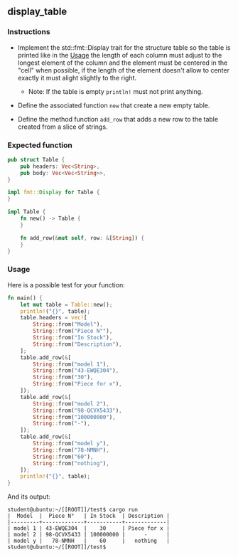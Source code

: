 ## display_table

### Instructions

- Implement the std::fmt::Display trait for the structure table so the table is printed like in the [Usage](#usage) the length of each column must adjust to the longest element of the column and the element must be centered in the "cell" when possible, if the length of the element doesn't allow to center exactly it must alight slightly to the right.

  - Note: If the table is empty `println!` must not print anything.

- Define the associated function `new` that create a new empty table.

- Define the method function `add_row` that adds a new row to the table created from a slice of strings.

### Expected function

```rust
pub struct Table {
	pub headers: Vec<String>,
	pub body: Vec<Vec<String>>,
}

impl fmt::Display for Table {
}

impl Table {
	fn new() -> Table {
	}

	fn add_row(&mut self, row: &[String]) {
	}
}
```

### Usage

Here is a possible test for your function:

```rust
fn main() {
	let mut table = Table::new();
	println!("{}", table);
	table.headers = vec![
		String::from("Model"),
		String::from("Piece N°"),
		String::from("In Stock"),
		String::from("Description"),
	];
	table.add_row(&[
		String::from("model 1"),
		String::from("43-EWQE304"),
		String::from("30"),
		String::from("Piece for x"),
	]);
	table.add_row(&[
		String::from("model 2"),
		String::from("98-QCVX5433"),
		String::from("100000000"),
		String::from("-"),
	]);
	table.add_row(&[
		String::from("model y"),
		String::from("78-NMNH"),
		String::from("60"),
		String::from("nothing"),
	]);
	println!("{}", table);
}
```

And its output:

```console
student@ubuntu:~/[[ROOT]]/test$ cargo run
|  Model  |  Piece N°   | In Stock  | Description |
|---------+-------------+-----------+-------------|
| model 1 | 43-EWQE304  |    30     | Piece for x |
| model 2 | 98-QCVX5433 | 100000000 |      -      |
| model y |   78-NMNH   |    60     |   nothing   |
student@ubuntu:~/[[ROOT]]/test$
```
